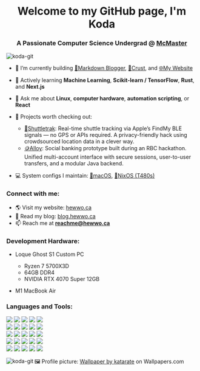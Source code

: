 <h1 align="center">Welcome to my GitHub page, I'm Koda</h1>
<h3 align="center">A Passionate Computer Science Undergrad @ <a href="https://mcmaster.ca">McMaster</a></h3>

<p align="left">
  <img src="https://komarev.com/ghpvc/?username=koda-git&label=Profile%20views&color=0e75b6&style=flat" alt="koda-git" />
</p>

- 🔭 I’m currently building [📝Markdown Blogger](https://github.com/koda-git/mdblogger), [🥐Crust](https://github.com/koda-git/crust), and [🌐My Website](https://hewwo.ca)

- 🌱 Actively learning **Machine Learning**, **Scikit-learn / TensorFlow**, **Rust**, and **Next.js**

- 💬 Ask me about **Linux**, **computer hardware**, **automation scripting**, or **React**

- 💾 Projects worth checking out:
  - [📍Shuttletrak](https://github.com/koda-git/shuttletrak): Real-time shuttle tracking via Apple’s FindMy BLE signals — no GPS or APIs required. A privacy-friendly hack using crowdsourced location data in a clever way.
  - [🪙Alloy](https://github.com/koda-git/alloy): Social banking prototype built during an RBC hackathon. Unified multi-account interface with secure sessions, user-to-user transfers, and a modular Java backend.

- 💻 System configs I maintain: [🍎macOS](https://github.com/koda-git/config-mac), [🐧NixOS (T480s)](https://github.com/koda-git/nix-config-t480s)

<h3 align="left">Connect with me:</h3>

- 🌎 Visit my website: [hewwo.ca](https://hewwo.ca)
- 📝 Read my blog: [blog.hewwo.ca](https://blog.hewwo.ca)  
- 📫 Reach me at **reachme@hewwo.ca**

<h3 align="left">Development Hardware:</h3>

- Loque Ghost S1 Custom PC  
  - Ryzen 7 5700X3D  
  - 64GB DDR4  
  - NVIDIA RTX 4070 Super 12GB

- M1 MacBook Air
<h3 align="left">Languages and Tools:</h3>
<p align="left">
<a href="#"><img src="https://img.shields.io/badge/Python-3670A0?style=for-the-badge&logo=python&logoColor=ffdd54"/></a>  <a href="#"><img src="https://img.shields.io/badge/Java-ED8B00?style=for-the-badge&logo=java&logoColor=white"/></a>  <a href="#"><img src="https://img.shields.io/badge/JavaScript-F7DF1E?style=for-the-badge&logo=javascript&logoColor=black"/></a>  <a href="#"><img src="https://img.shields.io/badge/TypeScript-007ACC?style=for-the-badge&logo=typescript&logoColor=white"/></a>  <a href="#"><img src="https://img.shields.io/badge/C-00599C?style=for-the-badge&logo=c&logoColor=white"/></a>  <br/>
  <a href="#"><img src="https://img.shields.io/badge/Rust-000000?style=for-the-badge&logo=rust&logoColor=white"/></a>  <a href="#"><img src="https://img.shields.io/badge/Bash-4EAA25?style=for-the-badge&logo=gnubash&logoColor=white"/></a>  <a href="#"><img src="https://img.shields.io/badge/HTML5-E34F26?style=for-the-badge&logo=html5&logoColor=white"/></a>  <a href="#"><img src="https://img.shields.io/badge/CSS3-1572B6?style=for-the-badge&logo=css3&logoColor=white"/></a>  <a href="#"><img src="https://img.shields.io/badge/React-20232A?style=for-the-badge&logo=react&logoColor=61DAFB"/></a>  <br/>
  <a href="#"><img src="https://img.shields.io/badge/Next.js-000000?style=for-the-badge&logo=nextdotjs&logoColor=white"/></a>  <a href="#"><img src="https://img.shields.io/badge/TailwindCSS-06B6D4?style=for-the-badge&logo=tailwindcss&logoColor=white"/></a>  <a href="#"><img src="https://img.shields.io/badge/Node.js-339933?style=for-the-badge&logo=nodedotjs&logoColor=white"/></a>  <a href="#"><img src="https://img.shields.io/badge/Docker-2496ED?style=for-the-badge&logo=docker&logoColor=white"/></a>  <a href="#"><img src="https://img.shields.io/badge/NGINX-009639?style=for-the-badge&logo=nginx&logoColor=white"/></a>  <br/>
  <a href="#"><img src="https://img.shields.io/badge/PostgreSQL-336791?style=for-the-badge&logo=postgresql&logoColor=white"/></a>  <a href="#"><img src="https://img.shields.io/badge/MySQL-4479A1?style=for-the-badge&logo=mysql&logoColor=white"/></a>  <a href="#"><img src="https://img.shields.io/badge/Git-F05032?style=for-the-badge&logo=git&logoColor=white"/></a>  <a href="#"><img src="https://img.shields.io/badge/Linux-FCC624?style=for-the-badge&logo=linux&logoColor=black"/></a>  <a href="#"><img src="https://img.shields.io/badge/Google%20Cloud-4285F4?style=for-the-badge&logo=googlecloud&logoColor=white"/></a>  <br/>
  <a href="#"><img src="https://img.shields.io/badge/Grafana-F46800?style=for-the-badge&logo=grafana&logoColor=white"/></a>  <a href="#"><img src="https://img.shields.io/badge/scikit-learn-F7931E?style=for-the-badge&logo=scikitlearn&logoColor=white"/></a>  <a href="#"><img src="https://img.shields.io/badge/TensorFlow-FF6F00?style=for-the-badge&logo=tensorflow&logoColor=white"/></a>  <a href="#"><img src="https://img.shields.io/badge/NixOS-5277C3?style=for-the-badge&logo=nixos&logoColor=white"/></a>  <a href="#"><img src="https://img.shields.io/badge/macOS-000000?style=for-the-badge&logo=apple&logoColor=white"/></a>
</p>

<p><img align="left" src="https://github-readme-stats.vercel.app/api/top-langs?username=koda-git&show_icons=true&locale=en&layout=compact" alt="koda-git" /></p>

<!-- Not ready for GitHub grades yet — I get that! -->
<!-- <p>&nbsp;<img align="center" src="https://github-readme-stats.vercel.app/api?username=koda-git&show_icons=true&locale=en" alt="koda-git" /></p> -->

<p>🖼️ Profile picture: <a href="https://wallpapers.com/picture/russian-blue-cat-pictures-gtrml5zh80hjtdlo.html">Wallpaper by katarate</a> on Wallpapers.com</p>
